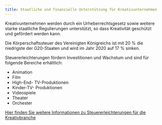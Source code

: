```yaml
---
title: Staatliche und finanzielle Unterstützung für Kreativunternehmen
---
```


Kreativunternehmen werden durch ein Urheberrechtsgesetz sowie weitere starke staatliche Regulierungen unterstützt, so dass Kreativität geschützt und gefördert werden kann.

Die Körperschaftssteuer des Vereinigten Königreichs ist mit 20 % die niedrigste der G20-Staaten und wird im Jahr 2020 auf 17 % sinken.

Steuererleichterungen fördern Investitionen und Wachstum und sind für folgende Bereiche erhältlich:

- Animation
- Film
- High-End- TV-Produktionen
- Kinder-TV- Produktionen
- Videospiele
- Theater
- Orchester

[Hier finden Sie weitere Informationen zu Steuererleichterungen für die Kreativbranche](https://www.gov.uk/guidance/corporation-tax-creative-industry-tax-reliefs)